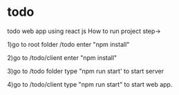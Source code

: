 # todo
todo web app using react js
How to run project
step->

1)go to root folder /todo enter "npm install"

2)go to /todo/client enter "npm install"

3)go to /todo folder type "npm run start' to  start server

4)go to /todo/client type "npm run start" to start web app.
